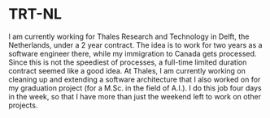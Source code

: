 # TRT-NL

I am currently working for Thales Research and Technology in Delft, the Netherlands, under a 2 year contract. The idea is to work for two years as a software engineer there, while my immigration to Canada gets processed. Since this is not the speediest of processes, a full-time limited duration contract seemed like a good idea. At Thales, I am currently working on cleaning up and extending a software architecture that I also worked on for my graduation project (for a M.Sc. in the field of A.I.). I do this job four days in the week, so that I have more than just the weekend left to work on other projects.